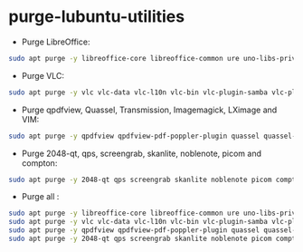 # purge-lubuntu-utilities

- Purge LibreOffice:

```bash
sudo apt purge -y libreoffice-core libreoffice-common ure uno-libs-private libuno-purpenvhelpergcc3-3 libuno-cppu3 libuno-sal3 libreoffice-style-breeze libreoffice-style-colibre
```

- Purge VLC:

```bash
sudo apt purge -y vlc vlc-data vlc-l10n vlc-bin vlc-plugin-samba vlc-plugin-svg vlc-plugin-notify libvlccore9
```

- Purge qpdfview, Quassel, Transmission, Imagemagick, LXimage and VIM:

```bash
sudo apt purge -y qpdfview qpdfview-pdf-poppler-plugin quassel quassel-data transmission-qt transmission-common imagemagick-6.q16 imagemagick-6-common imagemagick imagemagick-common lximage-qt lximage-qt-l10n vim vim-common vim-runtime
```

- Purge 2048-qt, qps, screengrab, skanlite, noblenote, picom and compton:

```bash
sudo apt purge -y 2048-qt qps screengrab skanlite noblenote picom compton
```

- Purge all : 

```bash
sudo apt purge -y libreoffice-core libreoffice-common ure uno-libs-private libuno-purpenvhelpergcc3-3 libuno-cppu3 libuno-sal3 libreoffice-style-breeze libreoffice-style-colibre
sudo apt purge -y vlc vlc-data vlc-l10n vlc-bin vlc-plugin-samba vlc-plugin-svg vlc-plugin-notify libvlccore9
sudo apt purge -y qpdfview qpdfview-pdf-poppler-plugin quassel quassel-data transmission-qt transmission-common imagemagick-6.q16 imagemagick-6-common imagemagick imagemagick-common lximage-qt lximage-qt-l10n vim vim-common vim-runtime
sudo apt purge -y 2048-qt qps screengrab skanlite noblenote picom compton
```
